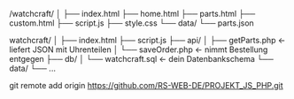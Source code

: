 /watchcraft/
│
├── index.html
├── home.html
├── parts.html
├── custom.html
├── script.js
├── style.css
└── data/
    └── parts.json


watchcraft/
│
├── index.html
├── script.js
├── api/
│   ├── getParts.php     ← liefert JSON mit Uhrenteilen
│   └── saveOrder.php    ← nimmt Bestellung entgegen
├── db/
│   └── watchcraft.sql   ← dein Datenbankschema
└── data/
    └── ...


git remote add origin https://github.com/RS-WEB-DE/PROJEKT_JS_PHP.git